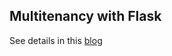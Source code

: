 ## Multitenancy with Flask 

See details in this [blog](https://smirnov-am.github.io/multitenancy-with-flask/) 

